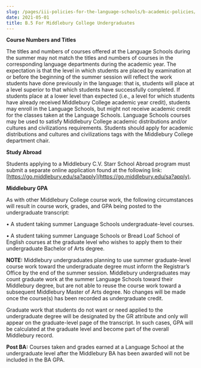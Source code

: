 ```yaml
---
slug: /pages/iii-policies-for-the-language-schools/b-academic-policies/b-5-for-middlebury-college-undergraduates
date: 2021-05-01
title: B.5 For Middlebury College Undergraduates
---
```

**Course Numbers and Titles**

The titles and numbers of courses offered at the Language Schools during the summer may not match the titles and numbers of courses in the corresponding language departments during the academic year. The expectation is that the level in which students are placed by examination at or before the beginning of the summer session will reflect the work students have done previously in the language: that is, students will place at a level superior to that which students have successfully completed. If students place at a lower level than expected (i.e., a level for which students have already received Middlebury College academic year credit), students may enroll in the Language Schools, but might not receive academic credit for the classes taken at the Language Schools. Language Schools courses may be used to satisfy Middlebury College academic distributions and/or cultures and civilizations requirements. Students should apply for academic distributions and cultures and civilizations tags with the Middlebury College department chair.

**Study Abroad**

Students applying to a Middlebury C.V. Starr School Abroad program must submit a separate online application found at the following link: [https://go.middlebury.edu/sa?apply](https://go.middlebury.edu/sa?apply).

**Middlebury GPA**

As with other Middlebury College course work, the following circumstances will result in course work, grades, and GPA being posted to the undergraduate transcript:

• A student taking summer Language Schools undergraduate-level courses.

• A student taking summer Language Schools or Bread Loaf School of English courses at the graduate level who wishes to apply them to their undergraduate Bachelor of Arts degree.

**NOTE:** Middlebury undergraduates planning to use summer graduate-level course work toward the undergraduate degree must inform the Registrar’s Office by the end of the summer session. Middlebury undergraduates may count graduate work at the summer Language Schools toward their Middlebury degree, but are not able to reuse the course work toward a subsequent Middlebury Master of Arts degree. No changes will be made once the course(s) has been recorded as undergraduate credit.

Graduate work that students do not want or need applied to the undergraduate degree will be designated by the GR attribute and only will appear on the graduate-level page of the transcript. In such cases, GPA will be calculated at the graduate level and become part of the overall Middlebury record.

**Post BA:** Courses taken and grades earned at a Language School at the undergraduate level after the Middlebury BA has been awarded will not be included in the BA GPA.